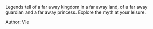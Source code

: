 Legends tell of a far away kingdom in a far away land, of a far away guardian and a far away princess. Explore the myth at your leisure.

Author: Vie
